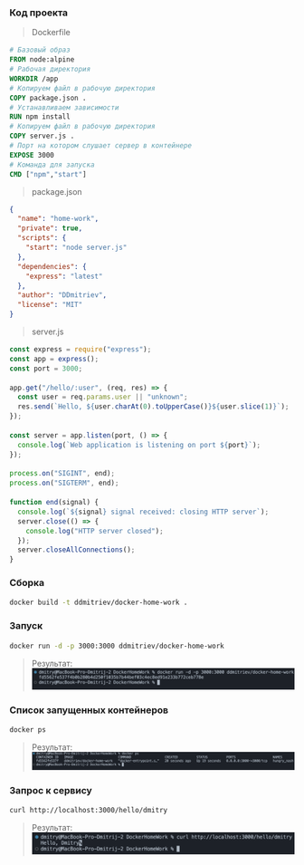 ### Код проекта

> Dockerfile

```dockerfile
# Базовый образ
FROM node:alpine
# Рабочая директория
WORKDIR /app
# Копируем файл в рабочую директория
COPY package.json .
# Устанавливаем зависимости
RUN npm install
# Копируем файл в рабочую директория
COPY server.js .
# Порт на котором слушает сервер в контейнере
EXPOSE 3000
# Команда для запуска
CMD ["npm","start"]
```

> package.json

```json
{
  "name": "home-work",
  "private": true,
  "scripts": {
    "start": "node server.js"
  },
  "dependencies": {
    "express": "latest"
  },
  "author": "DDmitriev",
  "license": "MIT"
}
```

> server.js

```js
const express = require("express");
const app = express();
const port = 3000;

app.get("/hello/:user", (req, res) => {
  const user = req.params.user || "unknown";
  res.send(`Hello, ${user.charAt(0).toUpperCase()}${user.slice(1)}`);
});

const server = app.listen(port, () => {
  console.log(`Web application is listening on port ${port}`);
});

process.on("SIGINT", end);
process.on("SIGTERM", end);

function end(signal) {
  console.log(`${signal} signal received: closing HTTP server`);
  server.close(() => {
    console.log("HTTP server closed");
  });
  server.closeAllConnections();
}
```

### Сборка

```bash
docker build -t ddmitriev/docker-home-work .
```

### Запуск

```bash
docker run -d -p 3000:3000 ddmitriev/docker-home-work
```

> Результат:
> ![](result1.png)

### Список запущенных контейнеров

```bash
docker ps
```

> Результат:
> ![](result2.png)

### Запрос к сервису

```bash
curl http://localhost:3000/hello/dmitry
```

> Результат:
> ![](result3.png)
